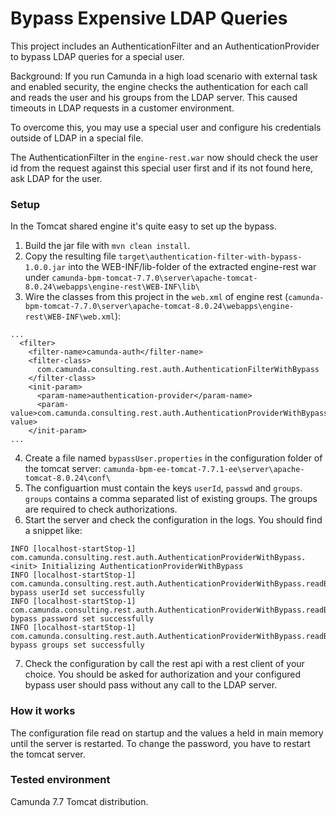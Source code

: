 # Bypass Expensive LDAP Queries

This project includes an AuthenticationFilter and an AuthenticationProvider to bypass LDAP queries for a special user.

Background: If you run Camunda in a high load scenario with external task and enabled security, the engine checks the authentication for each call and reads the user and his groups from the LDAP server. This caused timeouts in LDAP requests in a customer environment.

To overcome this, you may use a special user and configure his credentials outside of LDAP in a special file.

The AuthenticationFilter in the `engine-rest.war` now should check the user id from the request against this special user first and if its not found here, ask LDAP for the user.

### Setup
In the Tomcat shared engine it's quite easy to set up the bypass.

1. Build the jar file with `mvn clean install`.
2. Copy the resulting file `target\authentication-filter-with-bypass-1.0.0.jar` into the WEB-INF/lib-folder of the extracted engine-rest war under `camunda-bpm-tomcat-7.7.0\server\apache-tomcat-8.0.24\webapps\engine-rest\WEB-INF\lib\`
3. Wire the classes from this project in the `web.xml` of engine rest (`camunda-bpm-tomcat-7.7.0\server\apache-tomcat-8.0.24\webapps\engine-rest\WEB-INF\web.xml`):
```
...
  <filter>
    <filter-name>camunda-auth</filter-name>
    <filter-class>
      com.camunda.consulting.rest.auth.AuthenticationFilterWithBypass
    </filter-class>
    <init-param>
      <param-name>authentication-provider</param-name>
      <param-value>com.camunda.consulting.rest.auth.AuthenticationProviderWithBypass</param-value>
    </init-param>
...
```
4. Create a file named `bypassUser.properties` in the configuration folder of the tomcat server: `camunda-bpm-ee-tomcat-7.7.1-ee\server\apache-tomcat-8.0.24\conf\`
5. The configuartion must contain the keys `userId`, `passwd` and `groups`. `groups` contains a comma separated list of existing groups. The groups are required to check authorizations.
6. Start the server and check the configuration in the logs. You should find a snippet like:
```
INFO [localhost-startStop-1] com.camunda.consulting.rest.auth.AuthenticationProviderWithBypass.<init> Initializing AuthenticationProviderWithBypass
INFO [localhost-startStop-1] com.camunda.consulting.rest.auth.AuthenticationProviderWithBypass.readBypassValues bypass userId set successfully
INFO [localhost-startStop-1] com.camunda.consulting.rest.auth.AuthenticationProviderWithBypass.readBypassValues bypass password set successfully
INFO [localhost-startStop-1] com.camunda.consulting.rest.auth.AuthenticationProviderWithBypass.readBypassValues bypass groups set successfully
```
7. Check the configuration by call the rest api with a rest client of your choice. You should be asked for authorization and your configured bypass user should pass without any call to the LDAP server.

### How it works
The configuration file read on startup and the values a held in main memory until the server is restarted. To change the password, you have to restart the tomcat server.

### Tested environment
Camunda 7.7 Tomcat distribution.